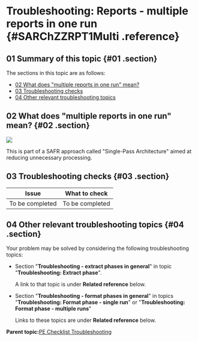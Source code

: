 # Troubleshooting: Reports - multiple reports in one run {#SARChZZRPT1Multi .reference}

## 01 Summary of this topic {#01 .section}

The sections in this topic are as follows:

-   [02 What does "multiple reports in one run" mean?](#02)
-   [03 Troubleshooting checks](#03)
-   [04 Other relevant troubleshooting topics](#04)

## 02 What does "multiple reports in one run" mean? {#02 .section}

![](images/PM_multii_reports_01.gif)

This is part of a SAFR approach called "Single-Pass Architecture" aimed at reducing unnecessary processing.

## 03 Troubleshooting checks {#03 .section}

|Issue|What to check|
|-----|-------------|
|To be completed|To be completed|

## 04 Other relevant troubleshooting topics {#04 .section}

Your problem may be solved by considering the following troubleshooting topics:

-   Section "**Troubleshooting - extract phases in general**" in topic "**Troubleshooting: Extract phase**".

    A link to that topic is under **Related reference** below.

-   Section "**Troubleshooting - format phases in general**" in topics "**Troubleshooting: Format phase - single run**" or "**Troubleshooting: Format phase - multiple runs**"

    Links to these topics are under **Related reference** below.


**Parent topic:**[PE Checklist Troubleshooting](../html/AAR905PMChecklistTr.md)

